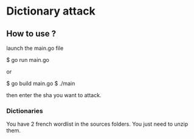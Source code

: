 # Dictionary attack

## How to use ?

launch the main.go file

$ go run main.go

or 

$ go build main.go
$ ./main

then enter the sha you want to attack.

### Dictionaries

You have 2 french wordlist in the sources folders.
You just need to unzip them.
